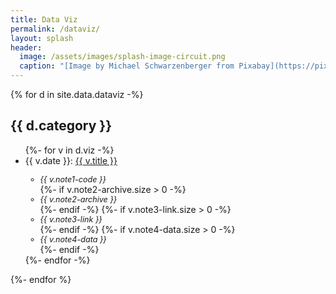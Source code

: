 ```yaml
---
title: Data Viz
permalink: /dataviz/
layout: splash
header:
  image: /assets/images/splash-image-circuit.png
  caption: "[Image by Michael Schwarzenberger from Pixabay](https://pixabay.com/users/blickpixel-52945/?utm_source=link-attribution&amp;utm_medium=referral&amp;utm_campaign=image&amp;utm_content=453758)"
---
```


{% for d in site.data.dataviz -%}
  <h2>{{ d.category }}</h2>
  <ul>
  {%- for v in d.viz -%}
      <li>{{ v.date }}: <a href = "{{ v.url }}">{{ v.title }}</a></li>
      <ul>
        <li style="font-size:90%; font-style:italic;">{{ v.note1-code }}</li>
        {%- if v.note2-archive.size > 0 -%}
          <li style="font-size:90%; font-style:italic;">{{ v.note2-archive }}</li>
        {%- endif -%}
        {%- if v.note3-link.size > 0 -%}
          <li style="font-size:90%; font-style:italic;">{{ v.note3-link }}</li>
        {%- endif -%}
        {%- if v.note4-data.size > 0 -%}
          <li style="font-size:90%; font-style:italic;">{{ v.note4-data }}</li>
        {%- endif -%}
      </ul>
  {%- endfor -%}
  </ul>
{%- endfor %}
